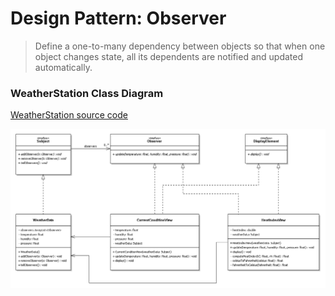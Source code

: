 # Design Pattern: Observer

> Define a one-to-many dependency between objects so that when one object changes state, 
> all its dependents are notified and updated automatically.

### WeatherStation Class Diagram
[WeatherStation source code](/src/observer/weatherstation)

![WeatherStation Class Diagram](/UMLs/observer/WeatherStation_Class_Diagram.png)
